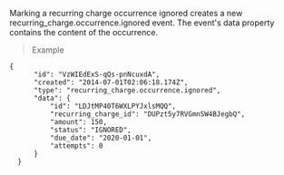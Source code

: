 <div class="method-area">
  <div class="method-copy">
    <div class="method-copy-padding">
      <p>Marking a recurring charge occurrence ignored creates a new <span class="code-green">recurring_charge.occurrence.ignored</span> event. The event's <span class="code-green">data</span> property contains the content of the occurrence.</p>
    </div>
  </div>
  <blockquote><p>Example</p></blockquote>

  <pre><code class="json">{
      "id": "VzWIEdExS-qQs-pnNcuxdA",
      "created": "2014-07-01T02:06:18.174Z",
      "type": "recurring_charge.occurrence.ignored",
      "data": {
          "id": "LDJtMP40T6WXLPYJxlsMQQ",
          "recurring_charge_id": "DUPzt5y7RVGmnSW4BJegbQ",
          "amount": 150,
          "status": "IGNORED",
          "due_date": "2020-01-01",
          "attempts": 0
      }
  }</code>
  </pre>
</div>
